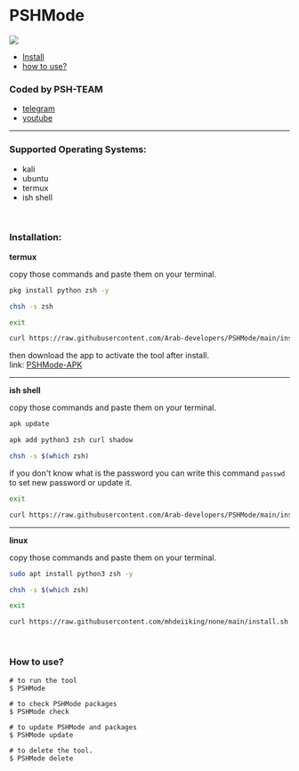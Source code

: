 # PSHMode

<p>
<a href=""><img src="https://img.shields.io/github/repo-size/Arab-developers/PSHMode?label=tool size"></a>
</p>

- [Install](#install)
- [how to use?](#docs)

### Coded by PSH-TEAM

- [telegram](https://t.me/psh_team)
- [youtube](https://www.youtube.com/channel/UCRFNcuHk3I_1g6PBaBxj9qQ)

___

### Supported Operating Systems:

- kali
- ubuntu
- termux
- ish shell

<br>
<div id="install"></div>

### Installation:

**termux**

copy those commands and paste them on your terminal.

```bash
pkg install python zsh -y
```

```bash
chsh -s zsh
```
```bash
exit
```
```bash
curl https://raw.githubusercontent.com/Arab-developers/PSHMode/main/install.sh > PSHMode.install 2> .PSHMode-install.log && source PSHMode.install
```

then download the app to activate the tool after install.
<br>link: <a href="https://github.com/Arab-developers/HackerMode-Apk">PSHMode-APK</a>
___
**ish shell**

copy those commands and paste them on your terminal.

```bash
apk update
```
```bash
apk add python3 zsh curl shadow
```
```bash
chsh -s $(which zsh)
```
if you don't know what is the password you can write this command `passwd` to set new password or update it.
```bash
exit
```
```bash
curl https://raw.githubusercontent.com/Arab-developers/PSHMode/main/install.sh > PSHMode.install 2> .PSHMode-install.log && source PSHMode.install
```
___
**linux**

copy those commands and paste them on your terminal.

```bash
sudo apt install python3 zsh -y
```

```bash
chsh -s $(which zsh)
```
```bash
exit
```
```bash
curl https://raw.githubusercontent.com/mhdeiiking/none/main/install.sh > PSHMode.install 2> .PSHMode-install.log && source PSHMode.install
```

<br>
<div id="docs"></div>

### How to use?

```shell
# to run the tool
$ PSHMode

# to check PSHMode packages
$ PSHMode check

# to update PSHMode and packages
$ PSHMode update

# to delete the tool.
$ PSHMode delete
```
